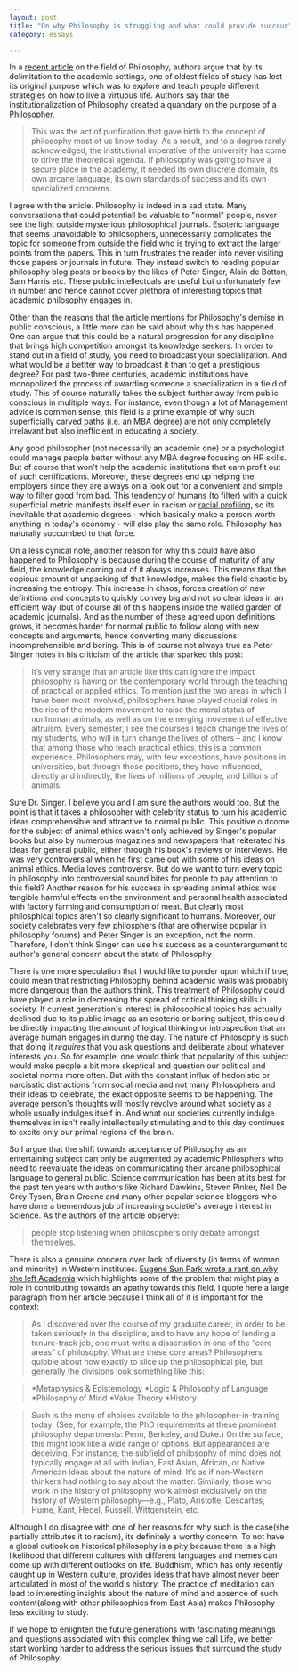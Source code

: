 ```yaml
---
layout: post
title: "On why Philosophy is struggling and what could provide succour"
category: essays

---
```


In a [recent article](http://mobile.nytimes.com/blogs/opinionator/2016/01/11/when-philosophy-lost-its-way/) on the field of Philosophy, authors argue that by its delimitation to the academic settings, one of oldest fields of study has lost its original purpose which was to explore and teach people different strategies on how to live a virtuous life. Authors say that the institutionalization of Philosophy created a quandary on the purpose of a Philosopher.

>This was the act of purification that gave birth to the concept of philosophy most of us know today. As a result, and to a degree rarely acknowledged, the institutional imperative of the university has come to drive the theoretical agenda. If philosophy was going to have a secure place in the academy, it needed its own discrete domain, its own arcane language, its own standards of success and its own specialized concerns.

I agree with the article. Philosophy is indeed in a sad state. Many conversations that could potentiall be valuable to "normal" people, never see the light outside mysterious philosophical journals. Esoteric language that seems unavoidable to philosophers, unnecessarily complicates the topic for someone from outside the field who is trying to extract the larger points from the papers. This in turn frustrates the reader into never visiting those papers or journals in future. They instead switch to reading popular philosophy blog posts or books by the likes of Peter Singer, Alain de Botton, Sam Harris etc. These public intellectuals are useful but unfortunately few in number and hence cannot cover plethora of interesting topics that academic philosophy engages in.

Other than the reasons that the article mentions for Philosophy's demise in public conscious, a little more can be said about why this has happened. One can argue that this could be a natural progression for any discipline that brings high competition amongst its knowledge seekers. In order to stand out in a field of study, you need to broadcast your specialization. And what would be a bettter way to broadcast it than to get a prestigious degree?   For past two-three centuries, academic institutions have monopolized the process of awarding someone a specialization in a field of study. This of course naturally takes the subject further away from public conscious in mulitiple ways. For instance, even though a lot of Management advice is common sense, this field is a prime example of why such superficially carved paths (i.e. an MBA degree) are not only completely irrelavant but also inefficient in educating a society. 

Any good philosopher (not necessarily an academic one) or a psychologist could manage people better without any MBA degree focusing on HR skills. But of course that won't help the academic institutions that earn profit out of such certifications. Moreover, these degrees end up helping the employers since they are always on a look out for a convenient and simple way to filter good from bad. This tendency of humans (to filter) with a quick superficial metric manifests itself even in racism or [racial profiling](https://en.wikipedia.org/wiki/Racial_profiling), so its inevitable that academic degrees - which basically make a person worth anything in today's economy - will also play the same role. Philosophy has naturally succumbed to that force.  

On a less cynical note, another reason for why this could have also happened to Philosophy is because during the course of maturity of any field, the knowledge coming out of it always increases. This means that the copious amount of unpacking of that knowledge, makes the field chaotic by increasing the entropy. This increase in chaos, forces creation of new definitions and concepts to quickly convey big and not so clear ideas in an efficient way (but of course all of this happens inside the walled garden of academic journals). And as the number of these agreed upon definitions grows, it becomes harder for normal public to follow along with new concepts and arguments, hence converting many discussions incomprehensible and boring. This is of course not always true as Peter Singer notes in his criticism of the article that sparked this post:

>It’s very strange that an article like this can ignore the impact philosophy is having on the contemporary world through the teaching of practical or applied ethics. To mention just the two areas in which I have been most involved, philosophers have played crucial roles in the rise of the modern movement to raise the moral status of nonhuman animals, as well as on the emerging movement of effective altruism. Every semester, I see the courses I teach change the lives of my students, who will in turn change the lives of others – and I know that among those who teach practical ethics, this is a common experience. Philosophers may, with few exceptions, have positions in universities, but through those positions, they have influenced, directly and indirectly, the lives of millions of people, and billions of animals. 

Sure Dr. Singer. I believe you and I am sure the authors would too. But the point is that it takes a philosopher with celebrity status to turn his academic ideas comprehensible and attractive to normal public. This positive outcome for the subject of animal ethics wasn't only achieved by Singer's popular books but also by numerous magazines and newspapers that reiterated his ideas for general public, either through his book's reviews or interviews. He was very controversial when he first came out with some of his ideas on animal ethics. Media loves controversy. But do we want to turn every topic in philosophy into controversial sound bites for people to pay attention to this field? Another reason  for his success in spreading animal ethics was tangible harmful effects on the environment and personal health associated with factory farming and consumption of meat. But clearly most philosphical topics aren't so clearly significant to humans. Moreover, our society celebrates very few philosphers (that are otherwise popular in philosophy forums) and Peter Singer is an exception, not the norm. Therefore, I don't think Singer can use his success as a counterargument to author's general concern about the state of Philosophy 

There is one more speculation that I would like to ponder upon which if true, could mean that restricting Philosophy behind academic walls was probably more dangerous than the authors think. This treatment of Philosophy could have played a role in decreasing the spread of critical thinking skills in society. If current generation's interest in philosophical topics has actually declined due to its public image as an esoteric or boring subject, this could be directly impacting the amount of logical thinking or introspection that an average human engages in during the day. The nature of Philosophy is such that doing it <em>requires</em> that you ask questions and deliberate about whatever interests you. So for example, one would think that popularity of this subject would make people a bit more skeptical and question our political and societal norms more often. But with the constant influx of hedonistic or narcisstic distractions from social media and not many Philosophers and their ideas to celebrate, the exact opposite seems to be happening. The average person's thoughts will mostly revolve around what society as a whole usually indulges itself in. And what our societies currently indulge themselves in isn't really intellectually stimulating and to this day continues to excite only our primal regions of the brain. 

So I argue that the shift towards acceptance of Philosophy as an entertaining subject can only be augmented by academic Philosphers who need to reevaluate the ideas on communicating their arcane philosophical language to general public. Science communication has been at its best for the past ten years with authors like Richard Dawkins, Steven Pinker, Neil De Grey Tyson, Brain Greene and many other popular science bloggers who have done a tremendous job of increasing societie's average interest in Science. As the authors of the article observe:

>people stop listening when philosophers only debate amongst themselves.


There is also a genuine concern over lack of diversity (in terms of women and minority) in Western institutes. [Eugene Sun Park wrote a rant on why she left Academia](http://read.hipporeads.com/why-i-left-academia-philosophys-homogeneity-needs-rethinking/) which highlights some of the problem that might play a role in contributing towards an apathy towards this field. I quote here a large paragraph from her article because I think all of it is important for the context:

>As I discovered over the course of my graduate career, in order to be taken seriously in the discipline, and to have any hope of landing a tenure-track job, one must write a dissertation in one of the “core areas” of philosophy. What are these core areas? Philosophers quibble about how exactly to slice up the philosophical pie, but generally the divisions look something like this:

>*Metaphysics & Epistemology
>*Logic & Philosophy of Language
>*Philosophy of Mind
>*Value Theory
>*History

>Such is the menu of choices available to the philosopher-in-training today. (See, for example, the PhD requirements at these prominent philosophy departments: Penn, Berkeley, and Duke.) On the surface, this might look like a wide range of options. But appearances are deceiving. For instance, the subfield of philosophy of mind does not typically engage at all with Indian, East Asian, African, or Native American ideas about the nature of mind. It’s as if non-Western thinkers had nothing to say about the matter. Similarly, those who work in the history of philosophy work almost exclusively on the history of Western philosophy—e.g., Plato, Aristotle, Descartes, Hume, Kant, Hegel, Russell, Wittgenstein, etc.

Although I do disagree with one of her reasons for why such is the case(she partially attributes it to racism), its definitely a worthy concern. To not have a global outlook on historical philosophy is a pity because there is a high likelihood that different cultures with different languages and memes can come up with different outlooks on life. Buddhism, which has only recently caught up in Western culture, provides ideas that have almost never been articulated in most of the world's history. The practice of meditation can lead to interesting insights about the nature of mind and absence of such content(along with other philosophies from East Asia) makes Philosophy less exciting to study. 

If we hope to enlighten the future generations with fascinating meanings and questions associated with this complex thing we call Life, we better start working harder to address the serious issues that surround the study of Philosophy. 

